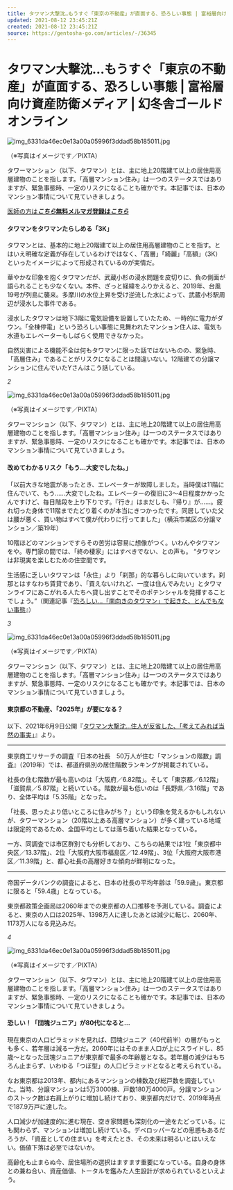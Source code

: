 ```yaml
---
title: タワマン大撃沈…もうすぐ「東京の不動産」が直面する、恐ろしい事態 | 富裕層向け資産防衛メディア | 幻冬舎ゴールドオンライン
updated: 2021-08-12 23:45:21Z
created: 2021-08-12 23:45:21Z
source: https://gentosha-go.com/articles/-/36345
---
```


# タワマン大撃沈…もうすぐ「東京の不動産」が直面する、恐ろしい事態 | 富裕層向け資産防衛メディア | 幻冬舎ゴールドオンライン

![img_6331da46ec0e13a00a05996f3ddad58b185011.jpg](../_resources/img_6331da46ec0e13a00a05996f3ddad58b185011.jpg)

（※写真はイメージです／PIXTA）

タワーマンション（以下、タワマン）とは、主に地上20階建て以上の居住用高層建物のことを指します。「高層マンション住み」は一つのステータスではありますが、緊急事態時、一定のリスクになることも確かです。本記事では、日本のマンション事情について見ていきましょう。

[医師の方は***こちら***](https://gentosha-go.com/ud/seminar/id/5f20c5757765611528000000)[**無料メルマガ登録は*こちら***](https://gentoshagroup.smktg.jp/public/application/add/202)

#### タワマンをタワマンたらしめる「3K」

タワマンとは、基本的に地上20階建て以上の居住用高層建物のことを指す。とはいえ明確な定義が存在しているわけではなく、「高層」「綺麗」「高額」（3K）といったイメージによって形成されているのが実情だ。

華やかな印象を抱くタワマンだが、武蔵小杉の浸水問題を皮切りに、負の側面が語られることも少なくない。本件、ざっと経緯をふりかえると、2019年、台風19号が列島に襲来。多摩川の水位上昇を受け逆流した水によって、武蔵小杉駅周辺が浸水した事件である。

浸水したタワマンは地下3階に電気設備を設置していたため、一時的に電力がダウン。「全棟停電」という恐ろしい事態に見舞われたマンション住人は、電気も水道もエレベーターもしばらく使用できなかった。

自然災害による機能不全は何もタワマンに限った話ではないものの、緊急時、「高層住み」であることがリスクになることは間違いない。12階建ての分譲マンションに住んでいたYさんはこう話している。

*2*

![img_6331da46ec0e13a00a05996f3ddad58b185011.jpg](../_resources/img_6331da46ec0e13a00a05996f3ddad58b185011.jpg)

（※写真はイメージです／PIXTA）

タワーマンション（以下、タワマン）とは、主に地上20階建て以上の居住用高層建物のことを指します。「高層マンション住み」は一つのステータスではありますが、緊急事態時、一定のリスクになることも確かです。本記事では、日本のマンション事情について見ていきましょう。

#### 改めてわかるリスク「もう…大変でしたね。」

「以前大きな地震があったとき、エレベーターが故障しました。当時僕は11階に住んでいて、もう……大変でしたね。エレベーターの復旧に3～4日程度かかったんですけど、毎日階段を上り下りです。『行き』はまだしも、『帰り』が……。疲れ切った身体で11階までたどり着くのが本当にきつかったです。同居していた父は腰が悪く、買い物はすべて僕が代わりに行ってました」（横浜市某区の分譲マンション／築19年）

10階ほどのマンションですらその苦労は容易に想像がつく。いわんやタワマンをや。専門家の間では、「終の棲家」にはすべきでない、との声も。
“タワマンは非現実を楽しむための住空間です。

生活感に乏しいタワマンは「永住」より「刹那」的な暮らしに向いています。刹那とはすなわち賃貸であり、「買えないけれど、一度は住んでみたい」とタワマンライフにあこがれる人たちへ貸し出すことでそのポテンシャルを発揮することでしょう。”（関連記事『[恐ろしい…「南向きのタワマン」で起きた、とんでもない事態](https://gentosha-go.com/articles/-/32264)』）

*3*

![img_6331da46ec0e13a00a05996f3ddad58b185011.jpg](../_resources/img_6331da46ec0e13a00a05996f3ddad58b185011.jpg)

（※写真はイメージです／PIXTA）

タワーマンション（以下、タワマン）とは、主に地上20階建て以上の居住用高層建物のことを指します。「高層マンション住み」は一つのステータスではありますが、緊急事態時、一定のリスクになることも確かです。本記事では、日本のマンション事情について見ていきましょう。

#### 東京都の不動産、「2025年」が要になる？

以下、2021年6月9日公開『[タワマン大撃沈…住人が反省した、「考えてみれば当然の事実」](https://gentosha-go.com/articles/-/34813)』より。

****************************
東京商工リサーチの調査『日本の社長　50万人が住む「マンションの階数」調査』（2019年）では、都道府県別の居住階数ランキングが掲載されている。

社長の住む階数が最も高いのは「大阪府／6.82階」。そして「東京都／6.12階」「滋賀県／5.87階」と続いている。階数が最も低いのは「長野県／3.16階」であり、全体平均は「5.35階」となった。

「社長、思ったより低いところに住みがち？」という印象を覚えるかもしれないが、タワーマンション（20階以上ある高層マンション）が多く建っている地域は限定的であるため、全国平均としては落ち着いた結果となっている。

一方、同調査では市区群別でも分析しており、こちらの結果では1位「東京都中央区／13.37階」、2位「大阪府大阪市福島区／12.49階」、3位「大阪府大阪市港区／11.39階」と、都心社長の高層好きな傾向が鮮明になった。

****************************
帝国データバンクの調査によると、日本の社長の平均年齢は「59.9歳」。東京都に限ると「59.4歳」となっている。

東京都政策企画局は2060年までの東京都の人口推移を予測している。調査によると、東京の人口は2025年、1398万人に達したあとは減少に転じ、2060年、1173万人になる見込みだ。

*4*

![img_6331da46ec0e13a00a05996f3ddad58b185011.jpg](../_resources/img_6331da46ec0e13a00a05996f3ddad58b185011.jpg)

（※写真はイメージです／PIXTA）

タワーマンション（以下、タワマン）とは、主に地上20階建て以上の居住用高層建物のことを指します。「高層マンション住み」は一つのステータスではありますが、緊急事態時、一定のリスクになることも確かです。本記事では、日本のマンション事情について見ていきましょう。

#### 恐しい！「団塊ジュニア」が80代になると…

現在東京の人口ピラミッドを見れば、団塊ジュニア（40代前半）の層がもっとも多く、若年層は減る一方だ。2060年にはそのまま人口が上にスライドし、85歳～となった団塊ジュニアが東京都で最多の年齢層となる。若年層の減少はもちろん止まらず、いわゆる「つぼ型」の人口ピラミッドとなると考えられている。

なお東京都は2013年、都内にあるマンションの棟数及び総戸数を調査していた。当時、分譲マンションは5万3000棟、戸数180万4000戸。分譲マンションのストック数は右肩上がりに増加し続けており、東京都内だけで、2019年時点で187.9万戸に達した。

人口減少が加速度的に進む現在、空き家問題も深刻化の一途をたどっている。にも関わらず、マンションは増加し続けている。デベロッパーなどの思惑もあるだろうが、「資産としての住まい」を考えたとき、その未来は明るいとはいえない。価値下落は必至ではないか。

高齢化も止まらぬ今、居住場所の選択はますます重要になっている。自身の身体との兼ね合い、資産価値、トータルを鑑みた人生設計が求められているといえよう。